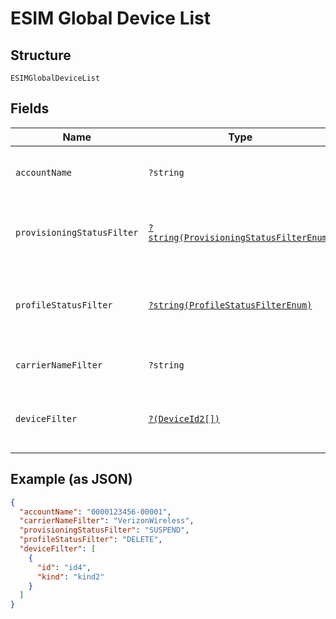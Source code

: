 
# ESIM Global Device List

## Structure

`ESIMGlobalDeviceList`

## Fields

| Name | Type | Tags | Description | Getter | Setter |
|  --- | --- | --- | --- | --- | --- |
| `accountName` | `?string` | Optional | The numeric name of the account. | getAccountName(): ?string | setAccountName(?string accountName): void |
| `provisioningStatusFilter` | [`?string(ProvisioningStatusFilterEnum)`](../../doc/models/provisioning-status-filter-enum.md) | Optional | The last status of the device as a list filter. | getProvisioningStatusFilter(): ?string | setProvisioningStatusFilter(?string provisioningStatusFilter): void |
| `profileStatusFilter` | [`?string(ProfileStatusFilterEnum)`](../../doc/models/profile-status-filter-enum.md) | Optional | The last status of the device's profile as a filter. | getProfileStatusFilter(): ?string | setProfileStatusFilter(?string profileStatusFilter): void |
| `carrierNameFilter` | `?string` | Optional | The cellular service provider. | getCarrierNameFilter(): ?string | setCarrierNameFilter(?string carrierNameFilter): void |
| `deviceFilter` | [`?(DeviceId2[])`](../../doc/models/device-id-2.md) | Optional | An array of device identifiers to filter the list. | getDeviceFilter(): ?array | setDeviceFilter(?array deviceFilter): void |

## Example (as JSON)

```json
{
  "accountName": "0000123456-00001",
  "carrierNameFilter": "VerizonWireless",
  "provisioningStatusFilter": "SUSPEND",
  "profileStatusFilter": "DELETE",
  "deviceFilter": [
    {
      "id": "id4",
      "kind": "kind2"
    }
  ]
}
```

